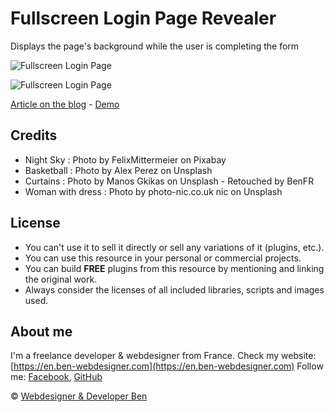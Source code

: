 # Fullscreen Login Page Revealer
Displays the page's background while the user is completing the form

![Fullscreen Login Page](https://ben-webdesigner.com/wp-content/uploads/2018/03/FullscreenLoginPage-before.jpg)

![Fullscreen Login Page](https://ben-webdesigner.com/wp-content/uploads/2018/03/FullscreenLoginPage-after.jpg)

[Article on the blog](https://en.ben-webdesigner.com/2018/03/06/fullscreen-login-page-revealer/) - [Demo](https://en.ben-webdesigner.com/Dev/FullscreenLoginPageRevealer/index.html)

## Credits

* Night Sky : Photo by FelixMittermeier on Pixabay
* Basketball : Photo by Alex Perez on Unsplash
* Curtains : Photo by Manos Gkikas on Unsplash - Retouched by BenFR
* Woman with dress : Photo by photo-nic.co.uk nic on Unsplash

## License

* You can't use it to sell it directly or sell any variations of it (plugins, etc.).
* You can use this resource in your personal or commercial projects.
* You can build **FREE** plugins from this resource by mentioning and linking the original work.
* Always consider the licenses of all included libraries, scripts and images used.

## About me

I'm a freelance developer & webdesigner from France.
Check my website: [https://en.ben-webdesigner.com](https://en.ben-webdesigner.com)
Follow me: [Facebook](https://www.facebook.com/Ben.Webdesigner.Developer/), [GitHub](https://github.com/BenFR)

© [Webdesigner & Developer Ben](https://en.ben-webdesigner.com)
